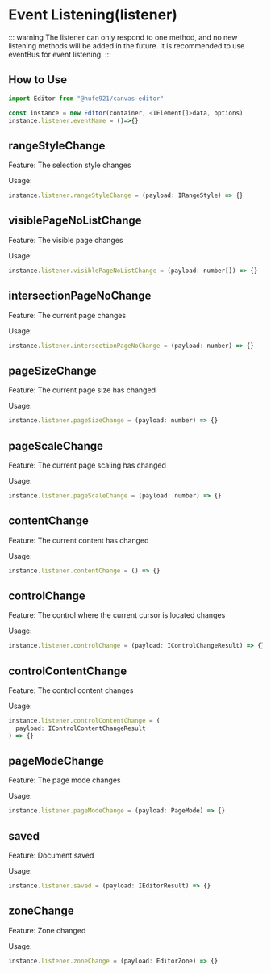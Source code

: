 # Event Listening(listener)

::: warning
The listener can only respond to one method, and no new listening methods will be added in the future. It is recommended to use eventBus for event listening.
:::

## How to Use

```javascript
import Editor from "@hufe921/canvas-editor"

const instance = new Editor(container, <IElement[]>data, options)
instance.listener.eventName = ()=>{}
```

## rangeStyleChange

Feature: The selection style changes

Usage:

```javascript
instance.listener.rangeStyleChange = (payload: IRangeStyle) => {}
```

## visiblePageNoListChange

Feature: The visible page changes

Usage:

```javascript
instance.listener.visiblePageNoListChange = (payload: number[]) => {}
```

## intersectionPageNoChange

Feature: The current page changes

Usage:

```javascript
instance.listener.intersectionPageNoChange = (payload: number) => {}
```

## pageSizeChange

Feature: The current page size has changed

Usage:

```javascript
instance.listener.pageSizeChange = (payload: number) => {}
```

## pageScaleChange

Feature: The current page scaling has changed

Usage:

```javascript
instance.listener.pageScaleChange = (payload: number) => {}
```

## contentChange

Feature: The current content has changed

Usage:

```javascript
instance.listener.contentChange = () => {}
```

## controlChange

Feature: The control where the current cursor is located changes

Usage:

```javascript
instance.listener.controlChange = (payload: IControlChangeResult) => {}
```

## controlContentChange

Feature: The control content changes

Usage:

```javascript
instance.listener.controlContentChange = (
  payload: IControlContentChangeResult
) => {}
```

## pageModeChange

Feature: The page mode changes

Usage:

```javascript
instance.listener.pageModeChange = (payload: PageMode) => {}
```

## saved

Feature: Document saved

Usage:

```javascript
instance.listener.saved = (payload: IEditorResult) => {}
```

## zoneChange

Feature: Zone changed

Usage:

```javascript
instance.listener.zoneChange = (payload: EditorZone) => {}
```
